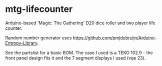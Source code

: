 # mtg-lifecounter
Arduino-based 'Magic: The Gathering' D20 dice roller and two player life counter.

Random number generator uses https://github.com/pmjdebruijn/Arduino-Entropy-Library. 

See the partslist for a basic BOM. The case I used is a TEKO 102.9 - the front panel design fits it and the 7 segment displays I used (vqe 23). 
